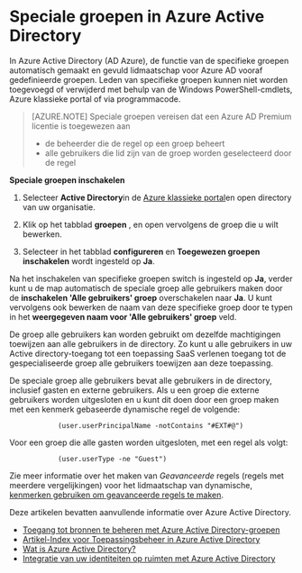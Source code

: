 <properties
    pageTitle="Speciale groepen in Azure Active Directory | Microsoft Azure"
    description="Overzicht van hoe specifieke groepen werken in Azure Active Directory en hoe ze worden gemaakt."
    services="active-directory"
    documentationCenter=""
    authors="curtand"
    manager="femila"
    editor=""
    />

<tags
    ms.service="active-directory"
    ms.workload="identity"
    ms.tgt_pltfrm="na"
    ms.devlang="na"
    ms.topic="article"
    ms.date="08/10/2016"
    ms.author="curtand"/>

# <a name="dedicated-groups-in-azure-active-directory"></a>Speciale groepen in Azure Active Directory

In Azure Active Directory (AD Azure), de functie van de specifieke groepen automatisch gemaakt en gevuld lidmaatschap voor Azure AD vooraf gedefinieerde groepen. Leden van specifieke groepen kunnen niet worden toegevoegd of verwijderd met behulp van de Windows PowerShell-cmdlets, Azure klassieke portal of via programmacode.

>[AZURE.NOTE] Speciale groepen vereisen dat een Azure AD Premium licentie is toegewezen aan
>- de beheerder die de regel op een groep beheert
>- alle gebruikers die lid zijn van de groep worden geselecteerd door de regel

**Speciale groepen inschakelen**

1. Selecteer **Active Directory**in de [Azure klassieke portal](https://manage.windowsazure.com)en open directory van uw organisatie.

2. Klik op het tabblad **groepen** , en open vervolgens de groep die u wilt bewerken.

3. Selecteer in het tabblad **configureren** en **Toegewezen groepen inschakelen** wordt ingesteld op **Ja**.

Na het inschakelen van specifieke groepen switch is ingesteld op **Ja**, verder kunt u de map automatisch de speciale groep alle gebruikers maken door de **inschakelen 'Alle gebruikers' groep** overschakelen naar **Ja**. U kunt vervolgens ook bewerken de naam van deze specifieke groep door te typen in het **weergegeven naam voor 'Alle gebruikers' groep** veld.

De groep alle gebruikers kan worden gebruikt om dezelfde machtigingen toewijzen aan alle gebruikers in de directory. Zo kunt u alle gebruikers in uw Active directory-toegang tot een toepassing SaaS verlenen toegang tot de gespecialiseerde groep alle gebruikers toewijzen aan deze toepassing.

De speciale groep alle gebruikers bevat alle gebruikers in de directory, inclusief gasten en externe gebruikers. Als u een groep die externe gebruikers worden uitgesloten en u kunt dit doen door een groep maken met een kenmerk gebaseerde dynamische regel de volgende:

                (user.userPrincipalName -notContains "#EXT#@")

Voor een groep die alle gasten worden uitgesloten, met een regel als volgt:

                (user.userType -ne "Guest")

Zie meer informatie over het maken van *Geavanceerde* regels (regels met meerdere vergelijkingen) voor het lidmaatschap van dynamische, [kenmerken gebruiken om geavanceerde regels te maken](active-directory-accessmanagement-groups-with-advanced-rules.md).


Deze artikelen bevatten aanvullende informatie over Azure Active Directory.

* [Toegang tot bronnen te beheren met Azure Active Directory-groepen](active-directory-manage-groups.md)
* [Artikel-Index voor Toepassingsbeheer in Azure Active Directory](active-directory-apps-index.md)
* [Wat is Azure Active Directory?](active-directory-whatis.md)
* [Integratie van uw identiteiten op ruimten met Azure Active Directory](active-directory-aadconnect.md)
